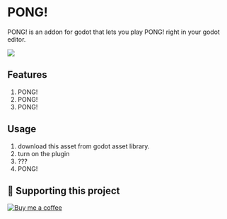 # PONG!
PONG! is an addon for godot that lets you play PONG! right in your godot editor.

![](https://raw.githubusercontent.com/night-glider/PONG/main/screenshots/showcase.gif)

## Features
1. PONG!
2. PONG!
3. PONG!

## Usage
1. download this asset from godot asset library.
2. turn on the plugin
3. ???
4. PONG!

## 🙌 Supporting this project
[![Buy me a coffee](https://img.shields.io/badge/Buy_me_a_coffee-FFDD00?logo=buy-me-a-coffee&style=for-the-badge&logoColor=black)](https://www.buymeacoffee.com/nightglider)
